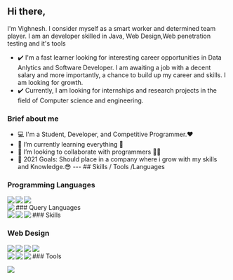 ## Hi there,
I'm Vighnesh. I consider myself as a smart worker and determined team player. 
I am an developer skilled in Java, Web Design,Web penetration testing and it's tools 
- ✔️ I'm a fast learner looking for interesting career opportunities in Data Anlytics and Software Developer. 
I am awaiting a job with a decent salary and more importantly, a chance to build up my career and skills. 
I am looking for growth. 
- ✔️ Currently, I am looking for internships and research projects in the field of Computer science and engineering. 
### Brief about me 
- 💻 I'm a Student, Developer, and Competitive Programmer.❤ 
- 🌱 I’m currently learning everything 🤣 
- 👯 I’m looking to collaborate with programmers 🤖🤖 
- 🥅 2021 Goals: Should place in a company where i grow with my skills and Knowledge.😎 
--- ## Skills 
/ Tools /Languages 
### Programming Languages 
<img align="left" src="https://img.shields.io/badge/-C-blue"/> 
<img align="left" src="https://img.shields.io/badge/-JAVA-red"/> 
<img align="left" src="https://img.shields.io/badge/-PYTHON-yellow"/> 
<br/> 
### Query Languages 
<img align="left" src="https://img.shields.io/badge/-SQL-yellowgreen"/> 
<br/> 
### Skills 


<img align="left" src="https://img.shields.io/badge/-COMPETITIVE PROGRAMMING-red"/> 
<img align="left" src="https://img.shields.io/badge/-GRAPHIC DESIGN-blue"/> 
<img align="left" src="https://img.shields.io/badge/-DATA STRUCTURES AND ALGORITHMS-orange"/> 

### Web Design
<img align="left" src="https://img.shields.io/badge/-HTML-orange"/>
<img align="left" src="https://img.shields.io/badge/-CSS-yellow"/> 
<img align="left" src="https://img.shields.io/badge/-JAVASCRIPT-orange"/>
<img align="left" src="https://img.shields.io/badge/-BOOTSTRAP-green"/> <br/> 
### Tools 
<img align="left" src="https://img.shields.io/badge/-VSCODE-blue"/>
<img align="left" src="https://img.shields.io/badge/-GIT-green"/> 


<img align="left" src="https://img.shields.io/badge/-TERMINAL-orange"/> 

<img align="left" src="https://img.shields.io/badge/-PHOTOSHOP-blue"/> <br/> 
